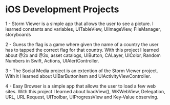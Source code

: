 # iOS Development Projects

1 - Storm Viewer is a simple app that allows the user to see a picture. I learned constants and variables, UITableView, UIImageView, FileManager, storyboards

2 - Guess the flag is a game where given the name of a country the user has to tapped the correct flag for that country. With this project I learned about @2x and @3x, asset catalogs, UIButton, CALayer, UIColor, Random Numbers in Swift, Actions, UIAlertController.

3 - The Social Media project is an extention of the Storm Viewer project. With it I learned about UIBarButtonItem and UIActivityViewController.

4 - Easy Browser is a simple app that allows the user to load a few web sites. With this project I learned about loadView(), WKWebView, Delegation, URL, URL Request, UIToolbar, UIProgressView and Key-Value observing. 
